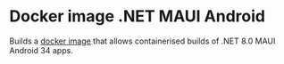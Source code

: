# Docker image .NET MAUI Android

Builds a [docker image](https://hub.docker.com/r/conneqthub/dotnet-maui-android) that allows containerised builds of .NET 8.0 MAUI Android 34 apps.
